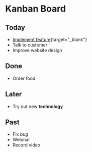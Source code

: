 # Kanban Board

## Today

* [Implement feature](https://google.com/){target="_blank"}
* Talk to customer 
* Improve website design

## Done

* Order food

## Later

* Try out new **technology**

## Past

* Fix *bug*
* Webinar
* Record video